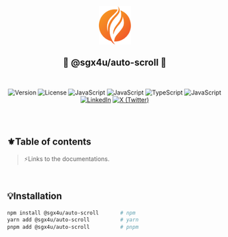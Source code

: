 <p align="center">
	<img src="./logo.svg" width="75px" align="center" alt="SGX4U" />
	<h2 align="center">🌟 @sgx4u/auto-scroll 🌟</h2>
	<p align="center"></p>
</p>

<br/>

<p align="center">
	<!-- Tests -->
	<img src="https://img.shields.io/badge/test%20passing-65a30d?style=for-the-badge" alt="Version">
	<!-- License -->
	<img src="https://img.shields.io/github/license/sgx4u/sgx4u-date-time-utils?style=for-the-badge&labelColor=353535&color=4f46e5" alt="License">
	<!-- React.JS -->
	<img src="https://img.shields.io/badge/react-%23323330.svg?style=for-the-badge&logo=react&logoColor=ffffff&color=06b6d4" alt="JavaScript">
	<!-- Next.JS -->
	<img src="https://img.shields.io/badge/next.js-%23323330.svg?style=for-the-badge&logo=next.js&logoColor=ffffff&color=232323" alt="JavaScript">
	<!-- TypeScript -->
	<img src="https://img.shields.io/badge/typescript-%23007ACC.svg?style=for-the-badge&logo=typescript&logoColor=white" alt="TypeScript">
	<!-- JavaScript -->
	<img src="https://img.shields.io/badge/javascript-%23323330.svg?style=for-the-badge&logo=javascript&logoColor=%23F7DF1E" alt="JavaScript">
	<!-- LinkedIn -->
	<a href="https://www.linkedin.com/in/sgx4u" rel="nofollow"><img src="https://img.shields.io/twitter/url?url=https%3A%2F%2Fwww.linkedin.com%2Fin%2Fsgx4u%2F&style=for-the-badge&logo=linkedin&label=SGX4U&labelColor=%230077B5&color=%23353535" alt="LinkedIn"></a>
	<!-- X (Twitter) -->
	<a href="https://x.com/sgx4u" rel="nofollow"><img src="https://img.shields.io/twitter/url?url=https%3A%2F%2Fx.com%2Fsgx4u&style=for-the-badge&logo=x&label=sgx4u&labelColor=353535" alt="X (Twitter)"></a>
</p>

<br/>
<br/>

## ⚜️Table of contents

> ⚡Links to the documentations.

<br/>

## 💡Installation

```sh
npm install @sgx4u/auto-scroll       # npm
yarn add @sgx4u/auto-scroll          # yarn
pnpm add @sgx4u/auto-scroll          # pnpm
```
